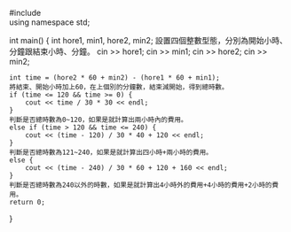 #include <iostream>  
using namespace std;

int main()
{
    int hore1, min1, hore2, min2;
    設置四個整數型態，分別為開始小時、分鐘跟結束小時、分鐘。
    cin >> hore1;
    cin >> min1; 
    cin >> hore2;
    cin >> min2; 

    int time = (hore2 * 60 + min2) - (hore1 * 60 + min1); 
    將結束、開始小時加上60，在上個別的分鐘數，結束減開始，得到總時數。
    if (time <= 120 && time >= 0) {
        cout << time / 30 * 30 << endl; 
    }
    判斷是否總時數為0~120，如果是就計算出兩小時內的費用。
    else if (time > 120 && time <= 240) {
        cout << (time - 120) / 30 * 40 + 120 << endl; 
    }
    判斷是否總時數為121~240，如果是就計算出四小時+兩小時的費用。
    else {
        cout << (time - 240) / 30 * 60 + 120 + 160 << endl; 
    }
    判斷是否總時數為240以外的時數，如果是就計算出4小時外的費用+4小時的費用+2小時的費用。
    return 0;
}
